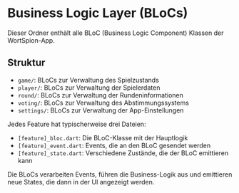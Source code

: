 # Business Logic Layer (BLoCs)

Dieser Ordner enthält alle BLoC (Business Logic Component) Klassen der WortSpion-App.

## Struktur

- `game/`: BLoCs zur Verwaltung des Spielzustands
- `player/`: BLoCs zur Verwaltung der Spielerdaten
- `round/`: BLoCs zur Verwaltung der Rundeninformationen
- `voting/`: BLoCs zur Verwaltung des Abstimmungssystems
- `settings/`: BLoCs zur Verwaltung der App-Einstellungen

Jedes Feature hat typischerweise drei Dateien:
- `[feature]_bloc.dart`: Die BLoC-Klasse mit der Hauptlogik
- `[feature]_event.dart`: Events, die an den BLoC gesendet werden
- `[feature]_state.dart`: Verschiedene Zustände, die der BLoC emittieren kann

Die BLoCs verarbeiten Events, führen die Business-Logik aus und emittieren neue States, die dann in der UI angezeigt werden.
